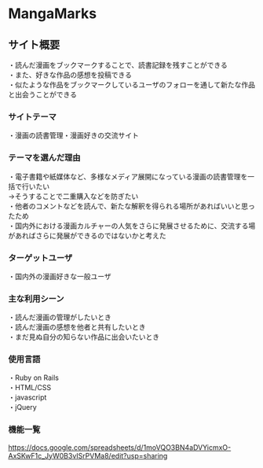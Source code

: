 # MangaMarks

## サイト概要
・読んだ漫画をブックマークすることで、読書記録を残すことができる<br>
・また、好きな作品の感想を投稿できる<br>
・似たような作品をブックマークしているユーザのフォローを通して新たな作品と出会うことができる<br>

### サイトテーマ
・漫画の読書管理・漫画好きの交流サイト

### テーマを選んだ理由
・電子書籍や紙媒体など、多様なメディア展開になっている漫画の読書管理を一括で行いたい<br>
→そうすることで二重購入などを防ぎたい<br>
・他者のコメントなどを読んで、新たな解釈を得られる場所があればいいと思ったため<br>
・国内外における漫画カルチャーの人気をさらに発展させるために、交流する場があればさらに発展ができるのではないかと考えた<br>

### ターゲットユーザ
・国内外の漫画好きな一般ユーザ

### 主な利用シーン
・読んだ漫画の管理がしたいとき<br>
・読んだ漫画の感想を他者と共有したいとき<br>
・まだ見ぬ自分の知らない作品に出会いたいとき<br>

### 使用言語
・Ruby on Rails<br>
・HTML/CSS<br>
・javascript<br>
・jQuery<br>


### 機能一覧
<https://docs.google.com/spreadsheets/d/1moVQO3BN4aDVYicmxO-AxSKwF1c_JyW0B3vISrPVMa8/edit?usp=sharing>
